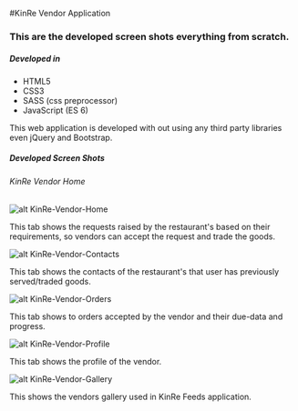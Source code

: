 #KinRe Vendor Application

### This are the developed screen shots everything from scratch.

##### Developed in 
- HTML5
- CSS3
- SASS (css preprocessor)
- JavaScript (ES 6)

This web application is developed with out using any third party libraries even jQuery and Bootstrap.

##### Developed Screen Shots
###### KinRe Vendor Home
![alt KinRe-Vendor-Home](./Design_SnapShot/001_KinRe-Vendor-Home-min.png)
 
 This tab shows the requests raised by the restaurant's based on their requirements, so vendors can accept the request and trade the goods.
 
 ![alt KinRe-Vendor-Contacts](./Design_SnapShot/002_KinRe-Vendor-Contacts-min.png)
 
 This tab shows the contacts of the restaurant's that user has previously served/traded goods.
 
 ![alt KinRe-Vendor-Orders](./Design_SnapShot/003_KinRe-Vendors-AcceptedOrders-min.png)
 
 This tab shows to orders accepted by the vendor and their due-data and progress.
 
 ![alt KinRe-Vendor-Profile](./Design_SnapShot/005_KinRe-Vendor-Profile_1-min.png)
 
 This tab shows the profile of the vendor.
 
 ![alt KinRe-Vendor-Gallery](./Design_SnapShot/006_KinRe-Vendor-Profile_2-min.png)
 
 This shows the vendors gallery used in KinRe Feeds application.  
